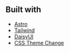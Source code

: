 ## Built with

- [Astro](https://astro.build)
- [Tailwind](https://tailwindcss.com/)
- [DaisyUI](https://daisyui.com/)
- [CSS Theme Change](https://github.com/saadeghi/theme-change)
